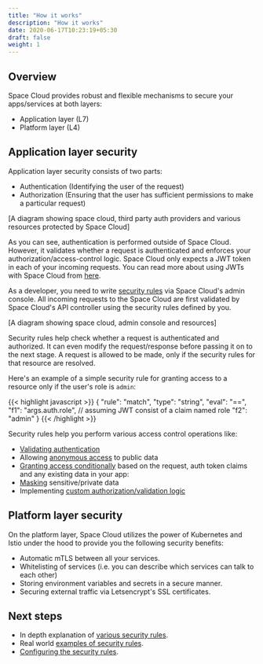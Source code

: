 ```yaml
---
title: "How it works"
description: "How it works"
date: 2020-06-17T10:23:19+05:30
draft: false
weight: 1
---
```


## Overview

Space Cloud provides robust and flexible mechanisms to secure your apps/services at both layers:

- Application layer (L7)
- Platform layer (L4)

## Application layer security

Application layer security consists of two parts:
- Authentication (Identifying the user of the request)
- Authorization (Ensuring that the user has sufficient permissions to make a particular request)

[A diagram showing space cloud, third party auth providers and various resources protected by Space Cloud]

As you can see, authentication is performed outside of Space Cloud. However, it validates whether a request is authenticated and enforces your authorization/access-control logic. Space Cloud only expects a JWT token in each of your incoming requests. You can read more about using JWTs with Space Cloud from [here]().

As a developer, you need to write [security rules]() via Space Cloud's admin console. All incoming requests to the Space Cloud are first validated by Space Cloud's API controller using the security rules defined by you. 

[A diagram showing space cloud, admin console and resources] 

Security rules help check whether a request is authenticated and authorized. It can even modify the request/response before passing it on to the next stage. A request is allowed to be made, only if the security rules for that resource are resolved. 

Here's an example of a simple security rule for granting access to a resource only if the user's role is `admin`:

{{< highlight javascript >}}
{
  "rule": "match",
  "type": "string",
  "eval": "==",
  "f1": "args.auth.role", // assuming JWT consist of a claim named role
  "f2": "admin" 
}
{{< /highlight >}}

Security rules help you perform various access control operations like:
- [Validating authentication]()
- Allowing [anonymous access]() to public data
- [Granting access conditionally]() based on the request, auth token claims and any existing data in your app:
- [Masking]() sensitive/private data     
- Implementing [custom authorization/validation logic]()

## Platform layer security

On the platform layer, Space Cloud utilizes the power of Kubernetes and Istio under the hood to provide you the following security benefits:

- Automatic mTLS between all your services.
- Whitelisting of services (i.e. you can describe which services can talk to each other) 
- Storing environment variables and secrets in a secure manner.
- Securing external traffic via Letsencrypt's SSL certificates.  

## Next steps

- In depth explanation of [various security rules]().
- Real world [examples of security rules]().
- [Configuring the security rules]().